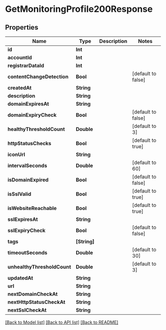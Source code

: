 # GetMonitoringProfile200Response

## Properties
Name | Type | Description | Notes
------------ | ------------- | ------------- | -------------
**id** | **Int** |  | 
**accountId** | **Int** |  | 
**registrarDataId** | **Int** |  | 
**contentChangeDetection** | **Bool** |  | [default to false]
**createdAt** | **String** |  | 
**description** | **String** |  | 
**domainExpiresAt** | **String** |  | 
**domainExpiryCheck** | **Bool** |  | [default to false]
**healthyThresholdCount** | **Double** |  | [default to 3]
**httpStatusChecks** | **Bool** |  | [default to true]
**iconUrl** | **String** |  | 
**intervalSeconds** | **Double** |  | [default to 60]
**isDomainExpired** | **Bool** |  | [default to false]
**isSslValid** | **Bool** |  | [default to true]
**isWebsiteReachable** | **Bool** |  | [default to true]
**sslExpiresAt** | **String** |  | 
**sslExpiryCheck** | **Bool** |  | [default to false]
**tags** | **[String]** |  | 
**timeoutSeconds** | **Double** |  | [default to 30]
**unhealthyThresholdCount** | **Double** |  | [default to 3]
**updatedAt** | **String** |  | 
**url** | **String** |  | 
**nextDomainCheckAt** | **String** |  | 
**nextHttpStatusCheckAt** | **String** |  | 
**nextSslCheckAt** | **String** |  | 

[[Back to Model list]](../README.md#documentation-for-models) [[Back to API list]](../README.md#documentation-for-api-endpoints) [[Back to README]](../README.md)


